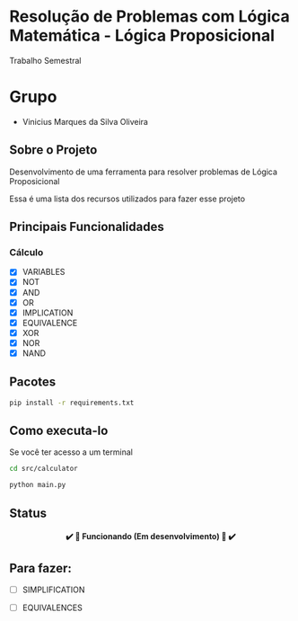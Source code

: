 # Resolução de Problemas com Lógica Matemática - Lógica Proposicional
Trabalho Semestral

# Grupo
* Vinicius Marques da Silva Oliveira

## Sobre o Projeto
Desenvolvimento de uma ferramenta para resolver problemas de Lógica Proposicional

Essa é uma lista dos recursos utilizados para fazer esse projeto

## Principais Funcionalidades
### Cálculo
- [X] VARIABLES
- [x] NOT
- [x] AND
- [x] OR
- [x] IMPLICATION
- [x] EQUIVALENCE
- [X] XOR
- [X] NOR
- [X] NAND

## Pacotes
```bash
pip install -r requirements.txt
```
## Como executa-lo
Se você ter acesso a um terminal
```bash
cd src/calculator
```
```bash
python main.py
```

## Status
<h4 align="center"> 
	✔️ 🚧️ Funcionando (Em desenvolvimento) 🚧️ ✔️
</h4>

## Para fazer:
- [ ] SIMPLIFICATION
- [ ] EQUIVALENCES

